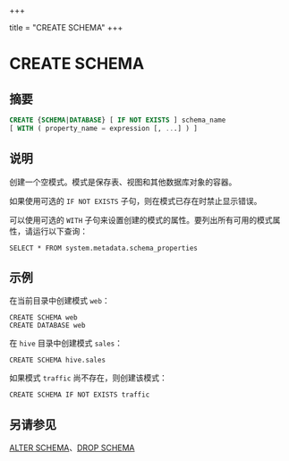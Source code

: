 +++

title = "CREATE SCHEMA"
+++

# CREATE SCHEMA

## 摘要

``` sql
CREATE {SCHEMA|DATABASE} [ IF NOT EXISTS ] schema_name
[ WITH ( property_name = expression [, ...] ) ]
```

## 说明

创建一个空模式。模式是保存表、视图和其他数据库对象的容器。

如果使用可选的 `IF NOT EXISTS` 子句，则在模式已存在时禁止显示错误。

可以使用可选的 `WITH` 子句来设置创建的模式的属性。要列出所有可用的模式属性，请运行以下查询：

    SELECT * FROM system.metadata.schema_properties

## 示例

在当前目录中创建模式 `web`：

    CREATE SCHEMA web
    CREATE DATABASE web

在 `hive` 目录中创建模式 `sales`：

    CREATE SCHEMA hive.sales

如果模式 `traffic` 尚不存在，则创建该模式：

    CREATE SCHEMA IF NOT EXISTS traffic

## 另请参见

[ALTER SCHEMA](./alter-schema.md)、[DROP SCHEMA](./drop-schema.md)